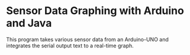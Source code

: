 # Sensor Data Graphing with Arduino and Java
This program takes various sensor data from an Arduino-UNO and integrates the serial output text to a real-time graph.

